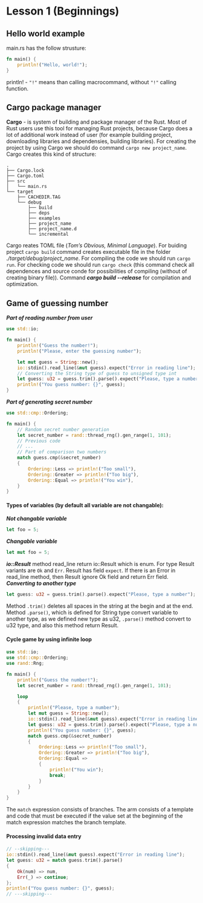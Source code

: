 # Lesson 1 (Beginnings)
## Hello world example
main.rs has the follow strusture:
```rust
fn main() {
    println!("Hello, world!");
}
```
println! - ```"!"``` means than calling macrocommand, without ```"!"``` calling function.

## Cargo package manager
**Cargo**  - is system of building and package manager of the Rust. Most of Rust users use this tool for managing Rust projects, because Cargo does a lot of additional work instead of user (for example building project, downloading libraries and dependensies, building libraries). For creating the project by using Cargo we should do command ```cargo new project_name```. Cargo creates this kind of structure:
```plaitext
.
├── Cargo.lock
├── Cargo.toml
├── src
│   └── main.rs
└── target
    ├── CACHEDIR.TAG
    └── debug
        ├── build
        ├── deps
        ├── examples
        ├── project_name
        ├── project_name.d
        └── incremental
```

Cargo reates TOML file (*Tom’s Obvious, Minimal Language*). For buiding project ```cargo build``` command creates executable file in the folder *./target/debug/project_name*. For compiling the code we should run ```cargo run```. For checking code we should run ```cargo check``` (this command check all dependences and source conde for possibilities of compiling  (without of creating binary file)). 
Command ***cargo build --release*** for compilation and optimization.

## Game of guessing number
***Part of reading number from user***
```rust
use std::io;

fn main() {
    println!("Guess the number!");
    println!("Please, enter the guessing number");

    let mut guess = String::new();
    io::stdin().read_line(&mut guess).expect("Error in reading line");
    // Converting the String type of guess to unsigned type int
    let guess: u32 = guess.trim().parse().expect("Please, type a number");
    println!("You guess number: {}", guess);
}
```
***Part of generating secret number***
```rust
use std::cmp::Ordering;

fn main() {
    // Random secret number generation
    let secret_number = rand::thread_rng().gen_range(1, 101);
    // Previous code
    // ...
    // Part of comparison two numbers
    match guess.cmp(&secret_number)
    {
        Ordering::Less => println!("Too small"),
        Ordering::Greater => println!("Too big"),
        Ordering::Equal => println!("You win"),
    }
}
```
#### Types of variables (by default all variable are not changable):

***Not changable variable***
```rust
let foo = 5;
```
***Changable variable***
```rust
let mut foo = 5;
```
 ***io::Result***
method read_line return io::Result which is enum. For type Result variants are ```Ok``` and ```Err```. Result has field ```expect```. If there is an Error in read_line method, then Result ignore Ok field and return Err field. 
***Converting to another type***
```rust
let guess: u32 = guess.trim().parse().expect("Please, type a number");
```
Method ```.trim()``` deletes all spaces in the string at the begin and at the end. Method ```.parse()```, which is defined for String type convert variable to another type, as we defined new type as u32, ```.parse()``` method convert to u32 type, and also this method return Result.

#### Cycle game by using infinite loop
```rust
use std::io;
use std::cmp::Ordering;
use rand::Rng;

fn main() {
    println!("Guess the number!");
    let secret_number = rand::thread_rng().gen_range(1, 101);

    loop 
    {
        println!("Please, type a number");
        let mut guess = String::new();
        io::stdin().read_line(&mut guess).expect("Error in reading line");
        let guess: u32 = guess.trim().parse().expect("Please, type a number");
        println!("You guess number: {}", guess);
        match guess.cmp(&secret_number)
        {
            Ordering::Less => println!("Too small"),
            Ordering::Greater => println!("Too big"),
            Ordering::Equal => 
            {
                println!("You win");
                break;
            }
        }
    }
}
```
The ```match``` expression consists of branches. The arm consists of a template and code that must be executed if the value set at the beginning of the match expression matches the branch template.
#### Processing invalid data entry
```rust
// --skipping---
io::stdin().read_line(&mut guess).expect("Error in reading line");
let guess: u32 = match guess.trim().parse()
{
    Ok(num) => num,
    Err(_) => continue;
};
println!("You guess number: {}", guess);
// ---skipping---
```